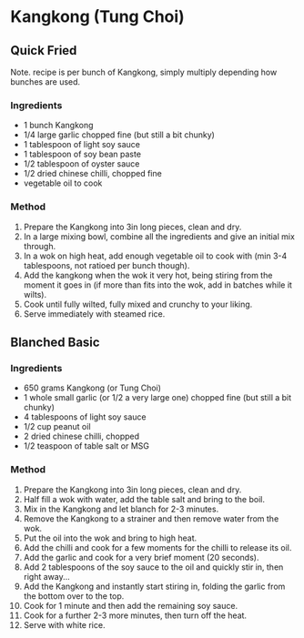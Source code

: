 # Kangkong (Tung Choi)

## Quick Fried

Note. recipe is per bunch of Kangkong, simply multiply depending how bunches are used.

### Ingredients

* 1 bunch Kangkong
* 1/4 large garlic chopped fine (but still a bit chunky)
* 1 tablespoon of light soy sauce
* 1 tablespoon of soy bean paste
* 1/2 tablespoon of oyster sauce
* 1/2 dried chinese chilli, chopped fine
* vegetable oil to cook


### Method

1. Prepare the Kangkong into 3in long pieces, clean and dry.
1. In a large mixing bowl, combine all the ingredients and give an initial mix through.
1. In a wok on high heat, add enough vegetable oil to cook with (min 3-4 tablespoons, not ratioed per bunch though).
1. Add the kangkong when the wok it very hot, being stiring from the moment it goes in (if more than fits into the wok, add in batches while it wilts).
1. Cook until fully wilted, fully mixed and crunchy to your liking.
1. Serve immediately with steamed rice.



## Blanched Basic

### Ingredients

* 650 grams Kangkong (or Tung Choi)
* 1 whole small garlic (or 1/2 a very large one) chopped fine (but still a bit chunky)
* 4 tablespoons of light soy sauce
* 1/2 cup peanut oil
* 2 dried chinese chilli, chopped
* 1/2 teaspoon of table salt or MSG


### Method

1. Prepare the Kangkong into 3in long pieces, clean and dry.
1. Half fill a wok with water, add the table salt and bring to the boil.
1. Mix in the Kangkong and let blanch for 2-3 minutes.
1. Remove the Kangkong to a strainer and then remove water from the wok.
1. Put the oil into the wok and bring to high heat.
1. Add the chilli and cook for a few moments for the chilli to release its oil.
1. Add the garlic and cook for a very brief moment (20 seconds).
1. Add 2 tablespoons of the soy sauce to the oil and quickly stir in, then right away...
1. Add the Kangkong and instantly start stiring in, folding the garlic from the bottom over to the top.
1. Cook for 1 minute and then add the remaining soy sauce.
1. Cook for a further 2-3 more minutes, then turn off the heat.
1. Serve with white rice.
